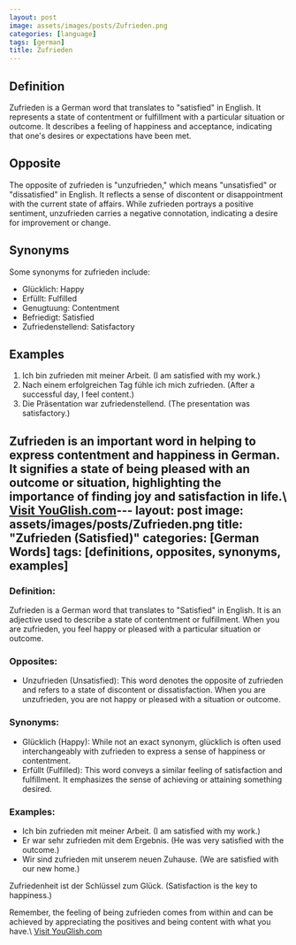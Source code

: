 ```yaml
---
layout: post
image: assets/images/posts/Zufrieden.png
categories: [language]
tags: [german]
title: Zufrieden
---
```


## Definition

Zufrieden is a German word that translates to "satisfied" in English. It represents a state of contentment or fulfillment with a particular situation or outcome. It describes a feeling of happiness and acceptance, indicating that one's desires or expectations have been met.

## Opposite

The opposite of zufrieden is "unzufrieden," which means "unsatisfied" or "dissatisfied" in English. It reflects a sense of discontent or disappointment with the current state of affairs. While zufrieden portrays a positive sentiment, unzufrieden carries a negative connotation, indicating a desire for improvement or change.

## Synonyms

Some synonyms for zufrieden include:

- Glücklich: Happy
- Erfüllt: Fulfilled
- Genugtuung: Contentment
- Befriedigt: Satisfied
- Zufriedenstellend: Satisfactory

## Examples

1. Ich bin zufrieden mit meiner Arbeit. (I am satisfied with my work.)
2. Nach einem erfolgreichen Tag fühle ich mich zufrieden. (After a successful day, I feel content.)
3. Die Präsentation war zufriedenstellend. (The presentation was satisfactory.)

Zufrieden is an important word in helping to express contentment and happiness in German. It signifies a state of being pleased with an outcome or situation, highlighting the importance of finding joy and satisfaction in life.\ <a id="yg-widget-0" class="youglish-widget" data-query="Zufrieden" data-lang="german" data-components="8412" data-auto-start="0" data-bkg-color="theme_light" data-title="How%20to%20pronounce%20Zufrieden%20in%20German"  rel="nofollow" href="https://youglish.com">Visit YouGlish.com</a><script async src="https://youglish.com/public/emb/widget.js" charset="utf-8"></script>---
layout: post
image: assets/images/posts/Zufrieden.png
title: "Zufrieden (Satisfied)"
categories: [German Words]
tags: [definitions, opposites, synonyms, examples]
---

### Definition:
Zufrieden is a German word that translates to "Satisfied" in English. It is an adjective used to describe a state of contentment or fulfillment. When you are zufrieden, you feel happy or pleased with a particular situation or outcome.

### Opposites:
- Unzufrieden (Unsatisfied): This word denotes the opposite of zufrieden and refers to a state of discontent or dissatisfaction. When you are unzufrieden, you are not happy or pleased with a situation or outcome.

### Synonyms:
- Glücklich (Happy): While not an exact synonym, glücklich is often used interchangeably with zufrieden to express a sense of happiness or contentment.
- Erfüllt (Fulfilled): This word conveys a similar feeling of satisfaction and fulfillment. It emphasizes the sense of achieving or attaining something desired.

### Examples:
- Ich bin zufrieden mit meiner Arbeit. (I am satisfied with my work.)
- Er war sehr zufrieden mit dem Ergebnis. (He was very satisfied with the outcome.)
- Wir sind zufrieden mit unserem neuen Zuhause. (We are satisfied with our new home.)

Zufriedenheit ist der Schlüssel zum Glück. (Satisfaction is the key to happiness.)

Remember, the feeling of being zufrieden comes from within and can be achieved by appreciating the positives and being content with what you have.\ <a id="yg-widget-0" class="youglish-widget" data-query="Zufrieden" data-lang="german" data-components="8412" data-auto-start="0" data-bkg-color="theme_light" data-title="How%20to%20pronounce%20Zufrieden%20in%20German"  rel="nofollow" href="https://youglish.com">Visit YouGlish.com</a><script async src="https://youglish.com/public/emb/widget.js" charset="utf-8"></script>